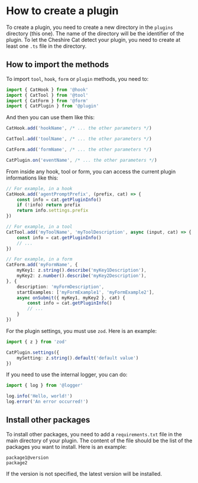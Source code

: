 # How to create a plugin

To create a plugin, you need to create a new directory in the `plugins` directory (this one).
The name of the directory will be the identifier of the plugin.
To let the Cheshire Cat detect your plugin, you need to create at least one `.ts` file in the directory.

## How to import the methods

To import `tool`, `hook`, `form` or `plugin` methods, you need to:

```typescript
import { CatHook } from '@hook'
import { CatTool } from '@tool'
import { CatForm } from '@form'
import { CatPlugin } from '@plugin'
```

And then you can use them like this:

```typescript
CatHook.add('hookName', /* ... the other parameters */)

CatTool.add('toolName', /* ... the other parameters */)

CatForm.add('formName', /* ... the other parameters */)

CatPlugin.on('eventName', /* ... the other parameters */)
```

From inside any hook, tool or form, you can access the current plugin informations like this:

```typescript
// For example, in a hook
CatHook.add('agentPromptPrefix', (prefix, cat) => {
    const info = cat.getPluginInfo()
    if (!info) return prefix
    return info.settings.prefix
})

// For example, in a tool
CatTool.add('myToolName', 'myToolDescription', async (input, cat) => {
    const info = cat.getPluginInfo()
    // ...
})

// For example, in a form
CatForm.add('myFormName', {
    myKey1: z.string().describe('myKey1Description'),
    myKey2: z.number().describe('myKey2Description'),
}, {
    description: 'myFormDescription',
    startExamples: ['myFormExample1', 'myFormExample2'],
    async onSubmit({ myKey1, myKey2 }, cat) {
        const info = cat.getPluginInfo()
        // ...
    }
})
```

For the plugin settings, you must use `zod`. Here is an example:

```typescript
import { z } from 'zod'

CatPlugin.settings({
    mySetting: z.string().default('default value')
})
```

If you need to use the internal logger, you can do:

```typescript
import { log } from '@logger'

log.info('Hello, world!')
log.error('An error occurred!')
```

## Install other packages

To install other packages, you need to add a `requirements.txt` file in the main directory of your plugin.
The content of the file should be the list of the packages you want to install.
Here is an example:

```text
package1@version
package2
```

If the version is not specified, the latest version will be installed.
